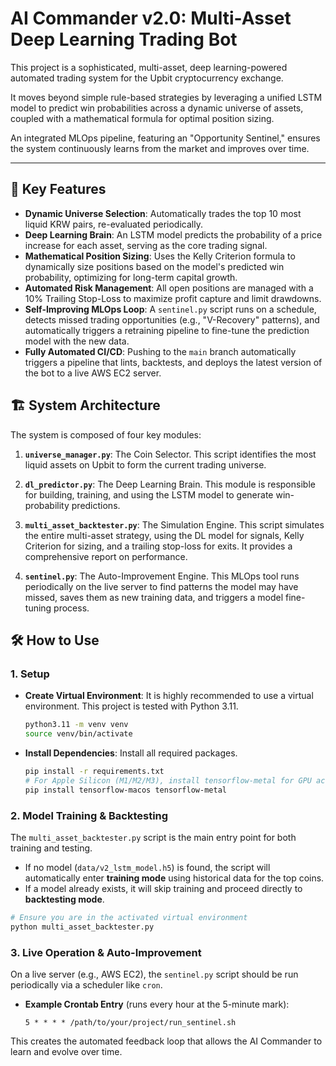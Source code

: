 
# AI Commander v2.0: Multi-Asset Deep Learning Trading Bot

This project is a sophisticated, multi-asset, deep learning-powered automated trading system for the Upbit cryptocurrency exchange.

It moves beyond simple rule-based strategies by leveraging a unified LSTM model to predict win probabilities across a dynamic universe of assets, coupled with a mathematical formula for optimal position sizing.

An integrated MLOps pipeline, featuring an "Opportunity Sentinel," ensures the system continuously learns from the market and improves over time.

---

## 🚀 Key Features

- **Dynamic Universe Selection**: Automatically trades the top 10 most liquid KRW pairs, re-evaluated periodically.
- **Deep Learning Brain**: An LSTM model predicts the probability of a price increase for each asset, serving as the core trading signal.
- **Mathematical Position Sizing**: Uses the Kelly Criterion formula to dynamically size positions based on the model's predicted win probability, optimizing for long-term capital growth.
- **Automated Risk Management**: All open positions are managed with a 10% Trailing Stop-Loss to maximize profit capture and limit drawdowns.
- **Self-Improving MLOps Loop**: A `sentinel.py` script runs on a schedule, detects missed trading opportunities (e.g., "V-Recovery" patterns), and automatically triggers a retraining pipeline to fine-tune the prediction model with the new data.
- **Fully Automated CI/CD**: Pushing to the `main` branch automatically triggers a pipeline that lints, backtests, and deploys the latest version of the bot to a live AWS EC2 server.

## 🏗️ System Architecture

The system is composed of four key modules:

1.  **`universe_manager.py`**: The Coin Selector. This script identifies the most liquid assets on Upbit to form the current trading universe.

2.  **`dl_predictor.py`**: The Deep Learning Brain. This module is responsible for building, training, and using the LSTM model to generate win-probability predictions.

3.  **`multi_asset_backtester.py`**: The Simulation Engine. This script simulates the entire multi-asset strategy, using the DL model for signals, Kelly Criterion for sizing, and a trailing stop-loss for exits. It provides a comprehensive report on performance.

4.  **`sentinel.py`**: The Auto-Improvement Engine. This MLOps tool runs periodically on the live server to find patterns the model may have missed, saves them as new training data, and triggers a model fine-tuning process.

## 🛠️ How to Use

### 1. Setup

- **Create Virtual Environment**: It is highly recommended to use a virtual environment. This project is tested with Python 3.11.
  ```bash
  python3.11 -m venv venv
  source venv/bin/activate
  ```

- **Install Dependencies**: Install all required packages.
  ```bash
  pip install -r requirements.txt
  # For Apple Silicon (M1/M2/M3), install tensorflow-metal for GPU acceleration
  pip install tensorflow-macos tensorflow-metal
  ```

### 2. Model Training & Backtesting

The `multi_asset_backtester.py` script is the main entry point for both training and testing.

- If no model (`data/v2_lstm_model.h5`) is found, the script will automatically enter **training mode** using historical data for the top coins.
- If a model already exists, it will skip training and proceed directly to **backtesting mode**.

```bash
# Ensure you are in the activated virtual environment
python multi_asset_backtester.py
```

### 3. Live Operation & Auto-Improvement

On a live server (e.g., AWS EC2), the `sentinel.py` script should be run periodically via a scheduler like `cron`.

- **Example Crontab Entry** (runs every hour at the 5-minute mark):
  ```crontab
  5 * * * * /path/to/your/project/run_sentinel.sh
  ```

This creates the automated feedback loop that allows the AI Commander to learn and evolve over time.
